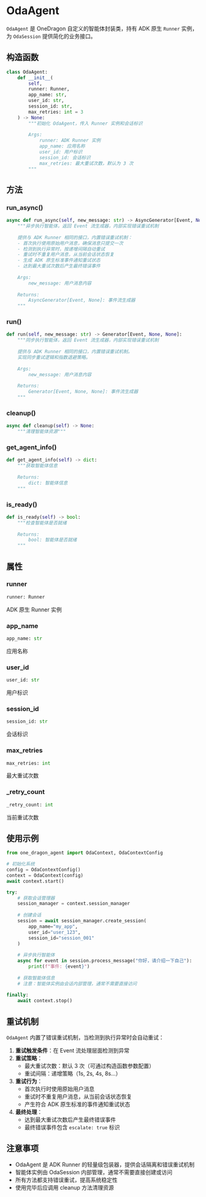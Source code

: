 # OdaAgent

`OdaAgent` 是 OneDragon 自定义的智能体封装类，持有 ADK 原生 `Runner` 实例，为 `OdaSession` 提供简化的业务接口。

## 构造函数

```python
class OdaAgent:
    def __init__(
        self, 
        runner: Runner,
        app_name: str, 
        user_id: str, 
        session_id: str, 
        max_retries: int = 3
    ) -> None:
        """初始化 OdaAgent，传入 Runner 实例和会话标识
        
        Args:
            runner: ADK Runner 实例
            app_name: 应用名称
            user_id: 用户标识
            session_id: 会话标识
            max_retries: 最大重试次数，默认为 3 次
        """
```

## 方法

### run_async()

```python
async def run_async(self, new_message: str) -> AsyncGenerator[Event, None]:
    """异步执行智能体，返回 Event 流生成器，内部实现错误重试机制
    
    提供与 ADK Runner 相同的接口，内置错误重试机制：
    - 首次执行使用原始用户消息，确保消息只提交一次
    - 检测到执行异常时，按递增间隔自动重试
    - 重试时不重复用户消息，从当前会话状态恢复
    - 生成 ADK 原生标准事件通知重试状态
    - 达到最大重试次数后产生最终错误事件
    
    Args:
        new_message: 用户消息内容
        
    Returns:
        AsyncGenerator[Event, None]: 事件流生成器
    """
```

### run()

```python
def run(self, new_message: str) -> Generator[Event, None, None]:
    """同步执行智能体，返回 Event 流生成器，内部实现错误重试机制
    
    提供与 ADK Runner 相同的接口，内置错误重试机制。
    实现同步重试逻辑和指数退避策略。
    
    Args:
        new_message: 用户消息内容
        
    Returns:
        Generator[Event, None, None]: 事件流生成器
    """
```

### cleanup()

```python
async def cleanup(self) -> None:
    """清理智能体资源"""
```

### get_agent_info()

```python
def get_agent_info(self) -> dict:
    """获取智能体信息
    
    Returns:
        dict: 智能体信息
    """
```

### is_ready()

```python
def is_ready(self) -> bool:
    """检查智能体是否就绪
    
    Returns:
        bool: 智能体是否就绪
    """
```

## 属性

### runner

```python
runner: Runner
```
ADK 原生 Runner 实例

### app_name

```python
app_name: str
```
应用名称

### user_id

```python
user_id: str
```
用户标识

### session_id

```python
session_id: str
```
会话标识

### max_retries

```python
max_retries: int
```
最大重试次数

### _retry_count

```python
_retry_count: int
```
当前重试次数

## 使用示例

```python
from one_dragon_agent import OdaContext, OdaContextConfig

# 初始化系统
config = OdaContextConfig()
context = OdaContext(config)
await context.start()

try:
    # 获取会话管理器
    session_manager = context.session_manager
    
    # 创建会话
    session = await session_manager.create_session(
        app_name="my_app",
        user_id="user_123",
        session_id="session_001"
    )
    
    # 异步执行智能体
    async for event in session.process_message("你好，请介绍一下自己"):
        print(f"事件: {event}")
    
    # 获取智能体信息
    # 注意：智能体实例由会话内部管理，通常不需要直接访问
    
finally:
    await context.stop()
```

## 重试机制

`OdaAgent` 内置了错误重试机制，当检测到执行异常时会自动重试：

1. **重试触发条件**：在 Event 流处理层面检测到异常
2. **重试策略**：
   - 最大重试次数：默认 3 次（可通过构造函数参数配置）
   - 重试间隔：递增策略（1s, 2s, 4s, 8s...）
3. **重试行为**：
   - 首次执行时使用原始用户消息
   - 重试时不重复用户消息，从当前会话状态恢复
   - 产生符合 ADK 原生标准的事件通知重试状态
4. **最终处理**：
   - 达到最大重试次数后产生最终错误事件
   - 最终错误事件包含 `escalate: true` 标识

## 注意事项

- OdaAgent 是 ADK Runner 的轻量级包装器，提供会话隔离和错误重试机制
- 智能体实例由 OdaSession 内部管理，通常不需要直接创建或访问
- 所有方法都支持错误重试，提高系统稳定性
- 使用完毕后应调用 cleanup 方法清理资源